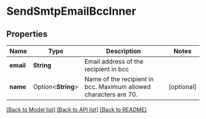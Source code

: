 # SendSmtpEmailBccInner

## Properties

Name | Type | Description | Notes
------------ | ------------- | ------------- | -------------
**email** | **String** | Email address of the recipient in bcc | 
**name** | Option<**String**> | Name of the recipient in bcc. Maximum allowed characters are 70. | [optional]

[[Back to Model list]](../README.md#documentation-for-models) [[Back to API list]](../README.md#documentation-for-api-endpoints) [[Back to README]](../README.md)


